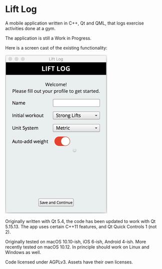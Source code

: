 Lift Log
======

A mobile application written in C++, Qt and QML, that logs exercise activities done at a gym.

The application is still a Work in Progress.

Here is a screen cast of the existing functionality:

![screencast of the app](screencast.gif "Screencast")

Originally written with Qt 5.4, the code has been updated to work with Qt 5.15.13. The app uses certain C++11 features, and Qt Quick Controls 1 (not 2).

Originally tested on macOS 10.10-ish, iOS 6-ish, Android 4-ish. More recently tested on macOS 10.12. In principle should work on Linux and Windows as well.

Code licensed under AGPLv3. Assets have their own licenses.
